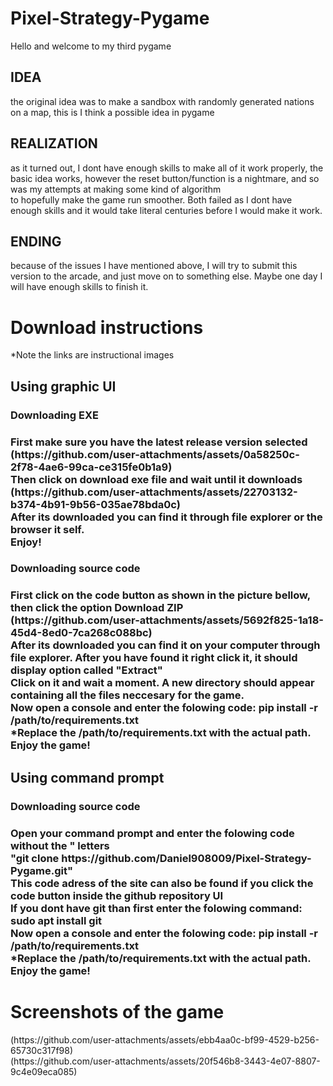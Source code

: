 # Pixel-Strategy-Pygame
Hello and welcome to my third pygame <br>
<h2>IDEA</h2>
the original idea was to make a sandbox with randomly generated nations on a map, this is I think a possible idea in pygame <br>
<h2>REALIZATION</h2>
as it turned out, I dont have enough skills to make all of it work properly, the basic idea works, however the reset button/function is a nightmare, and so was my attempts at making some kind of algorithm  <br> to hopefully make the game run smoother. Both failed as I dont have enough skills and it would take literal centuries before I would make it work. <br>
<h2>ENDING</h2>
because of the issues I have mentioned above, I will try to submit this version to the arcade, and just move on to something else. Maybe one day I will have enough skills to finish it. <br>
<h1>Download instructions</h1>
*Note the links are instructional images <br>
<h2>Using graphic UI</h2>
<h3>Downloading EXE <h3>
First make sure you have the latest release version selected <br>
(https://github.com/user-attachments/assets/0a58250c-2f78-4ae6-99ca-ce315fe0b1a9) <br>
Then click on download exe file and wait until it downloads <br>
(https://github.com/user-attachments/assets/22703132-b374-4b91-9b56-035ae78bda0c) <br>
After its downloaded you can find it through file explorer or the browser it self. <br>
Enjoy!<br>
<h3>Downloading source code <h3>
First click on the code button as shown in the picture bellow, then click the option Download ZIP <br>
(https://github.com/user-attachments/assets/5692f825-1a18-45d4-8ed0-7ca268c088bc) <br>
After its downloaded you can find it on your computer through file explorer. After you have found it right click it, it should display option called "Extract" <br>
Click on it and wait a moment. A new directory should appear containing all the files neccesary for the game.<br>
Now open a console and enter the folowing code: pip install -r /path/to/requirements.txt <br>
*Replace the /path/to/requirements.txt with the actual path. <br>
Enjoy the game! <br>
<h2>Using command prompt</h2>
<h3>Downloading source code <h3>
Open your command prompt and enter the folowing code without the " letters <br>
"git clone https://github.com/Daniel908009/Pixel-Strategy-Pygame.git" <br>
This code adress of the site can also be found if you click the code button inside the github repository UI <br>
If you dont have git than first enter the folowing command: sudo apt install git <br>
Now open a console and enter the folowing code: pip install -r /path/to/requirements.txt <br>
*Replace the /path/to/requirements.txt with the actual path. <br>
Enjoy the game! <br>
<h1>Screenshots of the game</h1>
(https://github.com/user-attachments/assets/ebb4aa0c-bf99-4529-b256-65730c317f98) <br>
(https://github.com/user-attachments/assets/20f546b8-3443-4e07-8807-9c4e09eca085)


